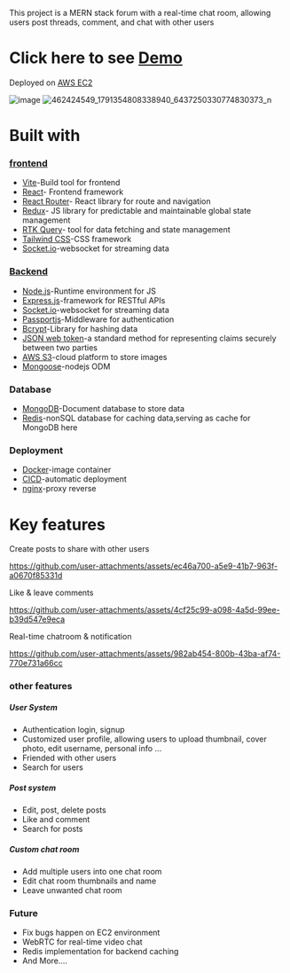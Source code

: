


This project is a MERN stack forum with a real-time chat room, allowing users post threads, comment, and chat with other users

# Click here to see [Demo](http://ec2-52-195-177-191.ap-northeast-1.compute.amazonaws.com)

Deployed on [AWS EC2](https://aws.amazon.com/tw/ec2/)

![image](https://github.com/user-attachments/assets/46a53a17-a580-43c8-b0cd-6c6627c0ec66)
![462424549_1791354808338940_6437250330774830373_n](https://github.com/user-attachments/assets/2baf304f-7a9d-469f-a371-0af6bfd09235)

# Built with

### [frontend](https://github.com/zxc22164017)

- [Vite](https://vite.dev/)-Build tool for frontend
- [React](https://react.dev/)- Frontend framework
- [React Router](https://reactrouter.com/en/main)- React library for route and navigation
- [Redux](https://redux.js.org/)- JS library for predictable and maintainable global state management
- [RTK Query](https://redux-toolkit.js.org/rtk-query/overview)- tool for data fetching and state management
- [Tailwind CSS](https://tailwindcss.com/)-CSS framework
- [Socket.io](https://socket.io/)-websocket for streaming data

### [Backend](https://github.com/zxc22164017/chatRoom-backend)

- [Node.js](https://nodejs.org/zh-tw)-Runtime environment for JS
- [Express.js](https://expressjs.com/zh-tw/)-framework for RESTful APIs
- [Socket.io](https://socket.io/)-websocket for streaming data
- [Passportjs](https://www.passportjs.org/)-Middleware for authentication
- [Bcrypt](https://www.npmjs.com/package/bcrypt)-Library for hashing data
- [JSON web token](https://jwt.io/)-a standard method for representing claims securely between two parties
- [AWS S3](https://aws.amazon.com/tw/s3/)-cloud platform to store images
- [Mongoose](https://mongoosejs.com/)-nodejs ODM

### Database

- [MongoDB](https://www.mongodb.com/community/forums/t/advice-for-chat-schema-design/114166)-Document database to store data
- [Redis](https://redis.io/)-nonSQL database for caching data,serving as cache for MongoDB here

### Deployment

- [Docker](https://www.docker.com/)-image container
- [CICD](https://github.com/resources/articles/devops/ci-cd)-automatic deployment
- [nginx](https://nginx.org/)-proxy reverse

# Key features

Create posts to share with other users

https://github.com/user-attachments/assets/ec46a700-a5e9-41b7-963f-a0670f85331d

Like & leave comments

https://github.com/user-attachments/assets/4cf25c99-a098-4a5d-99ee-b39d547e9eca

Real-time chatroom & notification

https://github.com/user-attachments/assets/982ab454-800b-43ba-af74-770e731a66cc

### other features

##### User System

- Authentication login, signup
- Customized user profile, allowing users to upload thumbnail, cover photo, edit username, personal info ...
- Friended with other users
- Search for users

##### Post system

- Edit, post, delete posts
- Like and comment
- Search for posts

##### Custom chat room

- Add multiple users into one chat room
- Edit chat room thumbnails and name
- Leave unwanted chat room

### Future

- Fix bugs happen on EC2 environment
- WebRTC for real-time video chat
- Redis implementation for backend caching
- And More....

